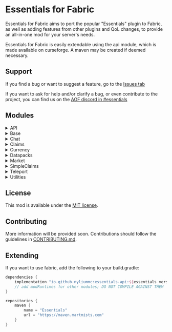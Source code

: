 # Essentials for Fabric

Essentials for Fabric aims to port the popular "Essentials" plugin to Fabric, as well as adding features from other plugins and QoL changes, to provide an all-in-one mod for your server's needs.

Essentials for Fabric is easily extendable using the api module, which is made available on curseforge. A maven may be created if deemed necessary.

## Support

If you find a bug or want to suggest a feature, go to the [Issues tab](https://github.com/NyliumMC/Essentials/issues)

If you want to ask for help and/or clarify a bug, or even contribute to the project, you can find us on the [AOF discord in #essentials](https://discord.gg/6rkdm48)


## Modules

<details>
<summary>API</summary>
<h5>Description</h5>

Essentials-api is the module used for developing your own modules against.
</details>

<details>
<summary>Base</summary>
<h5>Description</h5>

Essentials-base is the core implementation of essentials. This is needed for most modules to work.
</details>

<details>
<summary>Chat</summary>
<h5>Description</h5>

Chat module. Provides nicknames and chat colors.

##### Commands
- /nickname [nickname]
    - Sets your current nickname or clears it. Supports color codes.
</details>

<details>
<summary>Claims</summary>

The Claims module provides the API backend for claiming chunks.
</details>

<details>
<summary>Currency</summary>
<h5>Description</h5>

Module providing the currency handling in essentials as well as some basic commands

##### Commands
- /balance [player]
    - Show your current account balance, or from a specified player
- /pay \<user> \<amount>
    - Send money from your account to someone else
</details>

<details>
<summary>Datapacks</summary>
<h5>Description</h5>

Essentials-datapacks is a module that aims to port various utility datapacks for better performance.
Permission has been granted for this by the respective authors, either through explicit permission or following the terms.

Included:
- [Vanilla Tweaks by Xisumavoid](https://www.xisumavoid.com/vanillatweaks)
  - Anti Creeper Grief
  - Anti Enderman Grief
  - Anti Ghast Grief
  - Silence Mobs
  - Player Head Drops
  - More Mob Heads
  
- [Datapacks by VoodooBeard](http://mc.voodoobeard.com/)
  - Shulkermites
  - Auto-Plant Saplings
  - Server Friendly Wither
  - Anti Zombie Breach
  - Apiarist Suit
  - Invisible Item Frames
</details>

<details>
<summary>Market</summary>
<h5>Description</h5>

Public Market module

##### Commands

- /market
    - Opens the market GUI
- /market add \<price> [amount]
    - Adds the current item the player is holding to the market
</details>

<details>
<summary>SimpleClaims</summary>
<h5>Description</h5>

Adds an implementation to claim chunks. If module-currency is installed, claiming can cost money.

##### Commands

- /claim
    - Claim this chunk
- /claim confirm
    - Confirm claiming this chunk if module-currency is installed
- /claim owner
    - Get the owner of this chunk
- /claim add \<player>
    - Allow a player to access this chunk
- /claim remove \<player>
    - Remove access to this chunk from a player
- /claim delete
    - Delete this chunk from being claimed

</details>

<details>
<summary>Teleport</summary>
<h5>Description</h5>

Module for everything related to teleports such as homes and warps

##### Commands

- /sethome [name]
    - Sets a home at your current location
- /home [name]
    - Teleports you to the specified home
- /setwarp [name]
    - Sets a warp at the current location
- /warp [name]
    - Teleports you to the specified warp
- /tpa [player]
    - Sends a teleport request to the specified player
- /tpahere [player]
    - Sends a request to teleport a player to you
</details>

<details>
<summary>Utilities</summary>
<h5>Description</h5>

Includes a bunch of commands and miscellaneous features that don't belong to any specific module.

##### Commands
- /enderchest
    - Opens your ender chest
- /fly 
    - Allows toggling a player's ability to fly.
- /god 
    - Makes a player invulnerable
- /hat 
    - Allows a player to place the item in their hand on their head
- /head 
    - Gives a player another player's head
- /heal 
    - Heals a player
- /invsee [player]
    - Opens a player's inventory
- /ping
    - Get your ping
- /speed 
    - Allows a player's walking and flying speed to be changed
- /tps 
    - Prints the server's current tick rate in ticks per second
- /trash
    - Opens a trash can
- /vanish
    - Allows you to disappear for other players
- /workbench
    - Opens a crafting table
</details>

## License
This mod is available under the [MIT license](LICENSE).

## Contributing
More information will be provided soon. Contributions should follow the guidelines in [CONTRIBUTING.md](CONTRIBUTING.md).

## Extending
If you want to use fabric, add the following to your build.gradle:

```gradle
dependencies {
    implementation "io.github.nyliummc:essentials-api:${essentials_version}+${minecraft_version}"
    // add modRuntimes for other modules; DO NOT COMPILE AGAINST THEM
}

repositories {
    maven {
        name = "Essentials"
        url = "https://maven.martmists.com"
    }
}
```
